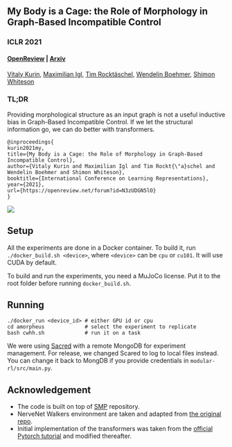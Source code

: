 ## My Body is a Cage: the Role of Morphology in Graph-Based Incompatible Control
### ICLR 2021
#### [OpenReview](https://openreview.net/forum?id=N3zUDGN5lO) | [Arxiv](https://arxiv.org/abs/2010.01856)

[Vitaly Kurin](https://twitter.com/y0b1byte), [Maximilian Igl](https://twitter.com/MaxiIgl), [Tim Rocktäschel](https://twitter.com/_rockt), [Wendelin Boehmer](https://twitter.com/WendelinBoehmer), [Shimon Whiteson](https://twitter.com/shimon8282)

### TL;DR 

Providing morphological structure as an input graph is not a useful inductive bias in Graph-Based Incompatible Control.
If we let the structural information go, we can do better with transformers.

```
@inproceedings{
kurin2021my,
title={My Body is a Cage: the Role of Morphology in Graph-Based Incompatible Control},
author={Vitaly Kurin and Maximilian Igl and Tim Rockt{\"a}schel and Wendelin Boehmer and Shimon Whiteson},
booktitle={International Conference on Learning Representations},
year={2021},
url={https://openreview.net/forum?id=N3zUDGN5lO}
}
```

![](https://i.guim.co.uk/img/media/b251ae63d78acf9389a8fce146580483ecdd2253/57_6_1416_849/master/1416.jpg?width=645&quality=45&auto=format&fit=max&dpr=2&s=e2908d58f0687b4bded76519f006dbd1)

## Setup

All the experiments are done in a Docker container.
To build it, run `./docker_build.sh <device>`, where `<device>` can be `cpu` or `cu101`. It will use CUDA by default.

To build and run the experiments, you need a MuJoCo license. Put it to the root folder before running `docker_build.sh`. 


## Running

```
./docker_run <device_id> # either GPU id or cpu
cd amorpheus             # select the experiment to replicate
bash cwhh.sh             # run it on a task
```

We were using [Sacred](https://github.com/IDSIA/sacred) with a remote MongoDB for experiment management.
For release, we changed Scared to log to local files instead.
You can change it back to MongDB if you provide credentials in `modular-rl/src/main.py`. 

## Acknowledgement

- The code is built on top of [SMP](https://github.com/huangwl18/modular-rl) repository. 
- NerveNet Walkers environment are
taken and adapted from [the original repo](https://github.com/WilsonWangTHU/NerveNet).
- Initial implementation of the transformers was taken from the [official Pytorch tutorial](https://pytorch.org/tutorials/beginner/transformer_tutorial.html) and modified thereafter. 